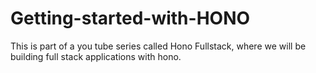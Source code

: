 # Getting-started-with-HONO
This is part of a you tube series called Hono Fullstack, where we will be building full stack applications with hono.
